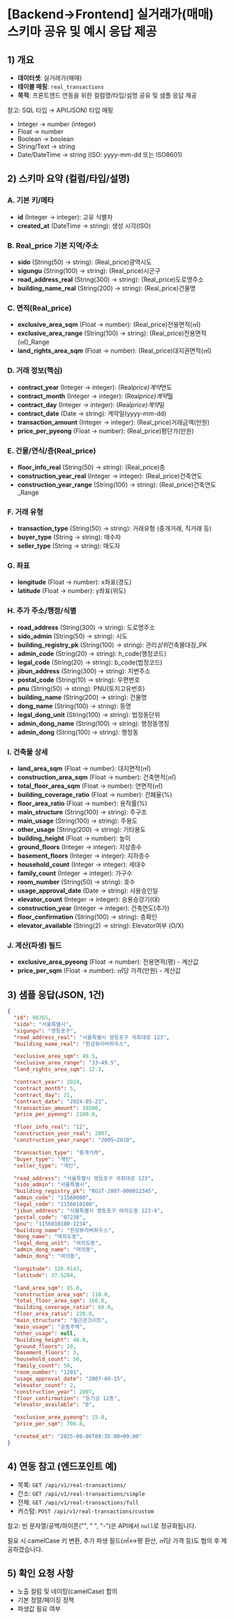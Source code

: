# [Backend→Frontend] 실거래가(매매) 스키마 공유 및 예시 응답 제공

## 1) 개요

- **데이터셋**: 실거래가(매매)
- **테이블 매핑**: `real_transactions`
- **목적**: 프론트엔드 연동을 위한 컬럼명/타입/설명 공유 및 샘플 응답 제공

참고: SQL 타입 → API(JSON) 타입 매핑

- Integer → number (integer)
- Float → number
- Boolean → boolean
- String/Text → string
- Date/DateTime → string (ISO: yyyy-mm-dd 또는 ISO8601)

## 2) 스키마 요약 (컬럼/타입/설명)

### A. 기본 키/메타

- **id** (Integer → integer): 고유 식별자
- **created_at** (DateTime → string): 생성 시각(ISO)

### B. Real_price 기본 지역/주소

- **sido** (String(50) → string): (Real_price)광역시도
- **sigungu** (String(100) → string): (Real_price)시군구
- **road_address_real** (String(300) → string): (Real_price)도로명주소
- **building_name_real** (String(200) → string): (Real_price)건물명

### C. 면적(Real_price)

- **exclusive_area_sqm** (Float → number): (Real_price)전용면적(㎡)
- **exclusive_area_range** (String(100) → string): (Real_price)전용면적(㎡)\_Range
- **land_rights_area_sqm** (Float → number): (Real_price)대지권면적(㎡)

### D. 거래 정보(핵심)

- **contract_year** (Integer → integer): (Real*price)계약*연도
- **contract_month** (Integer → integer): (Real*price)계약*월
- **contract_day** (Integer → integer): (Real*price)계약*일
- **contract_date** (Date → string): 계약일(yyyy-mm-dd)
- **transaction_amount** (Integer → integer): (Real_price)거래금액(만원)
- **price_per_pyeong** (Float → number): (Real_price)평단가(만원)

### E. 건물/연식/층(Real_price)

- **floor_info_real** (String(50) → string): (Real_price)층
- **construction_year_real** (Integer → integer): (Real_price)건축연도
- **construction_year_range** (String(100) → string): (Real_price)건축연도\_Range

### F. 거래 유형

- **transaction_type** (String(50) → string): 거래유형 (중개거래, 직거래 등)
- **buyer_type** (String → string): 매수자
- **seller_type** (String → string): 매도자

### G. 좌표

- **longitude** (Float → number): x좌표(경도)
- **latitude** (Float → number): y좌표(위도)

### H. 추가 주소/행정/식별

- **road_address** (String(300) → string): 도로명주소
- **sido_admin** (String(50) → string): 시도
- **building_registry_pk** (String(100) → string): 관리*상위*건축물대장\_PK
- **admin_code** (String(20) → string): h_code(행정코드)
- **legal_code** (String(20) → string): b_code(법정코드)
- **jibun_address** (String(300) → string): 지번주소
- **postal_code** (String(10) → string): 우편번호
- **pnu** (String(50) → string): PNU(토지고유번호)
- **building_name** (String(200) → string): 건물명
- **dong_name** (String(100) → string): 동명
- **legal_dong_unit** (String(100) → string): 법정동단위
- **admin_dong_name** (String(100) → string): 행정동명칭
- **admin_dong** (String(100) → string): 행정동

### I. 건축물 상세

- **land_area_sqm** (Float → number): 대지면적(㎡)
- **construction_area_sqm** (Float → number): 건축면적(㎡)
- **total_floor_area_sqm** (Float → number): 연면적(㎡)
- **building_coverage_ratio** (Float → number): 건폐율(%)
- **floor_area_ratio** (Float → number): 용적률(%)
- **main_structure** (String(100) → string): 주구조
- **main_usage** (String(100) → string): 주용도
- **other_usage** (String(200) → string): 기타용도
- **building_height** (Float → number): 높이
- **ground_floors** (Integer → integer): 지상층수
- **basement_floors** (Integer → integer): 지하층수
- **household_count** (Integer → integer): 세대수
- **family_count** (Integer → integer): 가구수
- **room_number** (String(50) → string): 호수
- **usage_approval_date** (Date → string): 사용승인일
- **elevator_count** (Integer → integer): 승용승강기(대)
- **construction_year** (Integer → integer): 건축연도(추가)
- **floor_confirmation** (String(100) → string): 층확인
- **elevator_available** (String(2) → string): Elevator여부 (O/X)

### J. 계산(파생) 필드

- **exclusive_area_pyeong** (Float → number): 전용면적(평) - 계산값
- **price_per_sqm** (Float → number): ㎡당 가격(만원) - 계산값

## 3) 샘플 응답(JSON, 1건)

```json
{
  "id": 98765,
  "sido": "서울특별시",
  "sigungu": "영등포구",
  "road_address_real": "서울특별시 영등포구 국회대로 123",
  "building_name_real": "한강뷰리버하우스",

  "exclusive_area_sqm": 49.5,
  "exclusive_area_range": "33~49.5",
  "land_rights_area_sqm": 12.3,

  "contract_year": 2024,
  "contract_month": 5,
  "contract_day": 21,
  "contract_date": "2024-05-21",
  "transaction_amount": 38500,
  "price_per_pyeong": 2100.0,

  "floor_info_real": "12",
  "construction_year_real": 2007,
  "construction_year_range": "2005~2010",

  "transaction_type": "중개거래",
  "buyer_type": "개인",
  "seller_type": "개인",

  "road_address": "서울특별시 영등포구 국회대로 123",
  "sido_admin": "서울특별시",
  "building_registry_pk": "RGST-2007-000012345",
  "admin_code": "11560000",
  "legal_code": "1156010100",
  "jibun_address": "서울특별시 영등포구 여의도동 123-4",
  "postal_code": "07238",
  "pnu": "1156010100-1234",
  "building_name": "한강뷰리버하우스",
  "dong_name": "여의도동",
  "legal_dong_unit": "여의도동",
  "admin_dong_name": "여의동",
  "admin_dong": "여의동",

  "longitude": 126.9143,
  "latitude": 37.5284,

  "land_area_sqm": 85.0,
  "construction_area_sqm": 110.0,
  "total_floor_area_sqm": 160.0,
  "building_coverage_ratio": 60.0,
  "floor_area_ratio": 220.0,
  "main_structure": "철근콘크리트",
  "main_usage": "공동주택",
  "other_usage": null,
  "building_height": 48.0,
  "ground_floors": 20,
  "basement_floors": 3,
  "household_count": 50,
  "family_count": 50,
  "room_number": "1201",
  "usage_approval_date": "2007-09-15",
  "elevator_count": 2,
  "construction_year": 2007,
  "floor_confirmation": "등기상 12층",
  "elevator_available": "O",

  "exclusive_area_pyeong": 15.0,
  "price_per_sqm": 706.8,

  "created_at": "2025-08-06T09:35:00+09:00"
}
```

## 4) 연동 참고 (엔드포인트 예)

- 목록: `GET /api/v1/real-transactions/`
- 간소: `GET /api/v1/real-transactions/simple`
- 전체: `GET /api/v1/real-transactions/full`
- 커스텀: `POST /api/v1/real-transactions/custom`

참고: 빈 문자열/공백/하이픈("", " ", "-")은 API에서 `null`로 정규화됩니다.

필요 시 camelCase 키 변환, 추가 파생 필드(㎡↔평 환산, ㎡당 가격 등)도 협의 후 제공하겠습니다.

## 5) 확인 요청 사항

- 노출 컬럼 및 네이밍(camelCase) 합의
- 기본 정렬/페이징 정책
- 파생값 필요 여부

